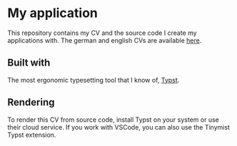 # My application

This repository contains my CV and the source code I create my applications with. The german and english CVs are available [here](./cv).

## Built with

The most ergonomic typesetting tool that I know of, [Typst](https://typst.app).

## Rendering

To render this CV from source code, install Typst on your system or use their cloud service. If you work with VSCode, you can also use the Tinymist Typst extension.